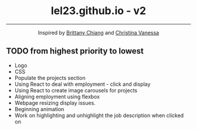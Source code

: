 <div align="center">
<h1>lel23.github.io - v2</h1>
<hr>
<p>Inspired by <a href="https://brittanychiang.com/">Brittany Chiang</a> and <a href="https://www.christinavanessa.com/">Christina Vanessa</a></p>
</div>

## TODO from highest priority to lowest
- Logo
- CSS
- Populate the projects section
- Using React to deal with employment - click and display
- Using React to create image carousels for projects
- Aligning employment using flexbox
- Webpage resizing display issues.
- Beginning animation
- Work on highlighting and unhighlight the job description when clicked on
